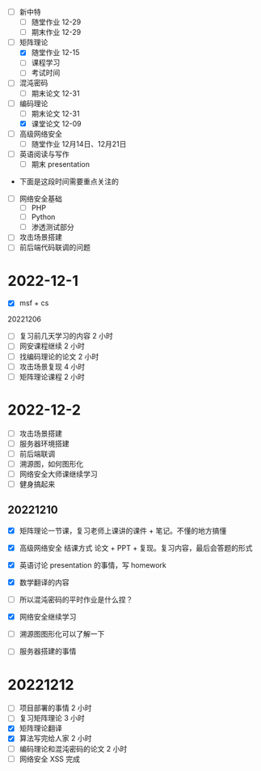 - [ ] 新中特
	- [ ] 随堂作业 12-29
	- [ ] 期末作业 12-29
- [ ] 矩阵理论
	- [x] 随堂作业 12-15
	- [ ] 课程学习
	- [ ] 考试时间
- [ ] 混沌密码
	- [ ] 期末论文 12-31
- [ ] 编码理论
	- [ ] 期末论文 12-31
	- [x] 课堂论文 12-09
- [ ] 高级网络安全
	- [ ] 随堂作业 12月14日、12月21日
- [ ] 英语阅读与写作
	- [ ] 期末 presentation

- 下面是这段时间需要重点关注的

- [ ] 网络安全基础
	- [ ] PHP
	- [ ] Python
	- [ ] 渗透测试部分
- [ ] 攻击场景搭建
- [ ] 前后端代码联调的问题

# 2022-12-1
- [x] msf + cs 

20221206
- [ ] 复习前几天学习的内容 2 小时
- [ ] 网安课程继续 2 小时
- [ ] 找编码理论的论文 2 小时
- [ ] 攻击场景复现 4 小时
- [ ] 矩阵理论课程 2 小时

# 2022-12-2
- [ ] 攻击场景搭建
- [ ] 服务器环境搭建
- [ ] 前后端联调
- [ ] 溯源图，如何图形化
- [ ] 网络安全大师课继续学习
- [ ] 健身搞起来

## 20221210
- [x] 矩阵理论一节课，复习老师上课讲的课件 + 笔记。不懂的地方搞懂
- [x] 高级网络安全 结课方式 论文 + PPT + 复现。复习内容，最后会答题的形式
- [x] 英语讨论 presentation 的事情，写 homework
- [x] 数学翻译的内容
- [ ] 所以混沌密码的平时作业是什么捏？

- [x] 网络安全继续学习
- [ ] 溯源图图形化可以了解一下
- [ ] 服务器搭建的事情

# 20221212
- [ ] 项目部署的事情 2 小时
- [ ] 复习矩阵理论 3 小时
- [x] 矩阵理论翻译
- [x] 算法写完给人家 2 小时
- [ ] 编码理论和混沌密码的论文 2 小时
- [ ] 网络安全 XSS 完成 